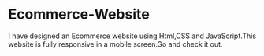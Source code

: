 # Ecommerce-Website
I have designed an Ecommerce website using Html,CSS and JavaScript.This website is fully responsive in a mobile screen.Go and check it out.
